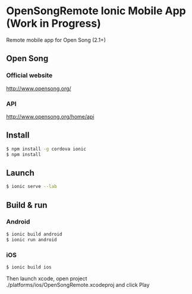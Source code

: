 OpenSongRemote Ionic Mobile App (Work in Progress)
=====================
Remote mobile app for Open Song (2.1+)

## Open Song

### Official website 
http://www.opensong.org/

### API
http://www.opensong.org/home/api

## Install

```bash
$ npm install -g cordova ionic
$ npm install
```

## Launch

```bash
$ ionic serve --lab
```

## Build & run

### Android 

```bash
$ ionic build android
$ ionic run android
```

### iOS

```bash
$ ionic build ios
```

Then launch xcode, open project ./platforms/ios/OpenSongRemote.xcodeproj
and click Play
